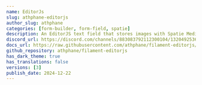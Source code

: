 ```yaml
---
name: EditorJs
slug: athphane-editorjs
author_slug: athphane
categories: [form-builder, form-field, spatie]
description: An EditorJS text field that stores images with Spatie Media Library.
discord_url: https://discord.com/channels/883083792112300104/1320492536380391444
docs_url: https://raw.githubusercontent.com/athphane/filament-editorjs/main/README.md
github_repository: athphane/filament-editorjs
has_dark_theme: true
has_translations: false
versions: [3]
publish_date: 2024-12-22
---
```

